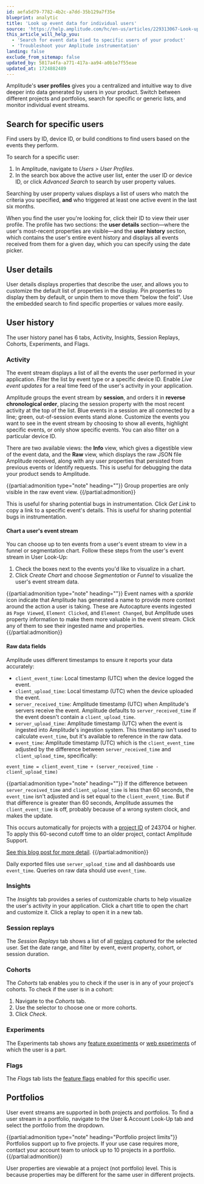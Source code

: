 ```yaml
---
id: aefa5d79-7782-4b2c-a7dd-35b129a7f35e
blueprint: analytic
title: 'Look up event data for individual users'
source: 'https://help.amplitude.com/hc/en-us/articles/229313067-Look-up-event-data-for-individual-users'
this_article_will_help_you:
  - 'Search for event data tied to specific users of your product'
  - 'Troubleshoot your Amplitude instrumentation'
landing: false
exclude_from_sitemap: false
updated_by: 5817a4fa-a771-417a-aa94-a0b1e7f55eae
updated_at: 1724882489
---
```

Amplitude's **user profiles** gives you a centralized and intuitive way to dive deeper into data generated by users in your product. Switch between different projects and portfolios, search for specific or generic lists, and monitor individual event streams.

## Search for specific users

Find users by ID, device ID, or build conditions to find users based on the events they perform.

To search for a specific user:

1. In Amplitude, navigate to *Users > User Profiles*.
2. In the search box above the active user list, enter the user ID or device ID, or click *Advanced Search* to search by user property values.

Searching by user property values displays a list of users who match the criteria you specified, **and** who triggered at least one active event in the last six months.

When you find the user you're looking for, click their ID to view their user profile. The profile has two sections: the **user details** section—where the user's most-recent properties are visible—and the **user history** section, which contains the user's entire event history and displays all events received from them for a given day, which you can specify using the date picker.

## User details

User details displays properties that describe the user, and allows you to customize the default list of properties in the display. Pin properties to display them by default, or unpin them to move them "below the fold". Use the embedded search to find specific properties or values more easily.

## User history

The user history panel has 6 tabs, Activity, Insights, Session Replays, Cohorts, Experiments, and Flags.

### Activity

The event stream displays a list of all the events the user performed in your application. Filter the list by event type or a specific device ID. Enable *Live event updates* for a real time feed of the user's activity in your application.

Amplitude groups the event stream by **session**, and orders it in **reverse chronological order**, placing the session property with the most recent activity at the top of the list. Blue events in a session are all connected by a line; green, out-of-session events stand alone. Customize the events you want to see in the event stream by choosing to show all events, highlight specific events, or only show specific events. You can also filter on a particular device ID.

There are two available views: the **Info** view, which gives a digestible view of the event data, and the **Raw** view, which displays the raw JSON file Amplitude received, along with any user properties that persisted from previous events or Identify requests. This is useful for debugging the data your product sends to Amplitude.

{{partial:admonition type="note" heading=""}}
Group properties are only visible in the raw event view.
{{/partial:admonition}}

This is useful for sharing potential bugs in instrumentation. Click *Get Link* to copy a link to a specific event's details. This is useful for sharing potential bugs in instrumentation.

#### Chart a user's event stream

You can choose up to ten events from a user's event stream to view in a funnel or segmentation chart. Follow these steps from the user's event stream in User Look-Up:

1. Check the boxes next to the events you'd like to visualize in a chart.
2. Click *Create Chart* and choose *Segmentation* or *Funnel* to visualize the user's event stream data.

{{partial:admonition type="note" heading=""}}
Event names with a *sparkle* icon indicate that Amplitude has generated a name to provide more context around the action a user is taking. These are Autocapture events ingested as `Page Viewed`, `Element Clicked`, and `Element Changed`, but Amplitude uses property information to make them more valuable in the event stream. Click any of them to see their ingested name and properties.
{{/partial:admonition}}

#### Raw data fields

Amplitude uses different timestamps to ensure it reports your data accurately:

* `client_event_time`: Local timestamp (UTC) when the device logged the event.
* `client_upload_time`: Local timestamp (UTC) when the device uploaded the event.
* `server_received_time`: Amplitude timestamp (UTC) when Amplitude's servers receive the event. Amplitude defaults to `server_received_time` if the event doesn't contain a `client_upload_time`.
* `server_upload_time`: Amplitude timestamp (UTC) when the event is ingested into Amplitude's ingestion system. This timestamp isn't used to calculate `event_time`, but it's available to reference in the raw data.
* `event_time`: Amplitude timestamp (UTC) which is the `client_event_time` adjusted by the difference between `server_received_time` and `client_upload_time`, specifically:

```
event_time = client_event_time + (server_received_time - client_upload_time)
```

{{partial:admonition type="note" heading=""}}
If the difference between `server_received_time` and `client_upload_time` is less than 60 seconds, the `event_time` isn't adjusted and is set equal to the `client_event_time`. But if that difference is greater than 60 seconds, Amplitude assumes the `client_event_time` is off, probably because of a wrong system clock, and makes the update.

This occurs automatically for projects with a [project ID](/docs/admin/account-management/manage-orgs-projects#view-and-edit-your-project-information) of 243704 or higher. To apply this 60-second cutoff time to an older project, contact Amplitude Support.

[See this blog post for more detail](https://amplitude.com/blog/dont-trust-client-data).
{{/partial:admonition}}

Daily exported files use `server_upload_time` and all dashboards use `event_time`. Queries on raw data should use `event_time`.

### Insights

The *Insights* tab provides a series of customizable charts to help visualize the user's activity in your application. Click a chart title to open the chart and customize it. Click a replay to open it in a new tab.

### Session replays

The *Session Replays* tab shows a list of all [replays](/docs/session-replay) captured for the selected user. Set the date range, and filter by event, event property, cohort, or session duration.

### Cohorts

The *Cohorts* tab enables you to check if the user is in any of your project's cohorts. To check if the user is in a cohort:

1. Navigate to the *Cohorts* tab.
2. Use the selector to choose one or more cohorts.
3. Click *Check*.

### Experiments

The Experiments tab shows any [feature experiments](/docs/feature-experiment) or [web experiments](/docs/web-experiment) of which the user is a part.

### Flags

The *Flags* tab lists the [feature flags](/docs/feature-experiment/workflow/feature-flag-rollouts) enabled for this specific user.

## Portfolios

User event streams are supported in both projects and portfolios. To find a user stream in a portfolio, navigate to the User & Account Look-Up tab and select the portfolio from the dropdown.

{{partial:admonition type="note" heading="Portfolio project limits"}}
Portfolios support up to five projects. If your use case requires more, contact your account team to unlock up to 10 projects in a portfolio.
{{/partial:admonition}}

User properties are viewable at a project (not portfolio) level. This is because properties may be different for the same user in different projects.
